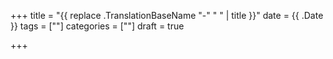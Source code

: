 +++
title = "{{ replace .TranslationBaseName "-" " " | title }}"
date = {{ .Date }}
tags = [""]
categories = [""]
draft = true

+++
